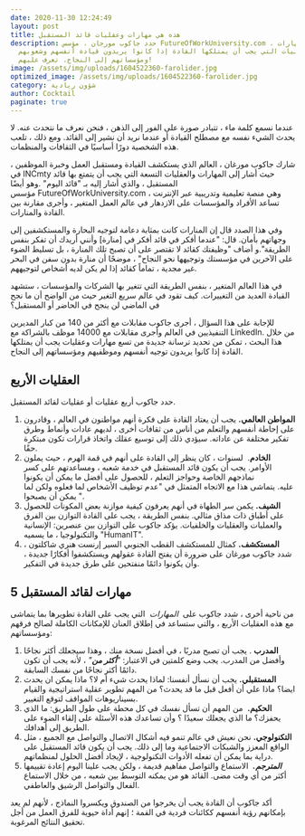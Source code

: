 ```yaml
---
date: 2020-11-30 12:24:49
layout: post
title: هذه هي مهارات وعقليات قائد المستقبل
description: حدد جاكوب مورجان ، مؤسس FutureOfWorkUniversity.com ، المهارات
  والعقليات التي يجب أن يمتلكها القادة إذا كانوا يريدون قيادة أنفسهم وشعوبهم
  ومؤسساتهم إلى النجاح. تعرف عليهم!
image: /assets/img/uploads/1604522360-farolider.jpg
optimized_image: /assets/img/uploads/1604522360-farolider.jpg
category: شؤون ريادية
author: Cocktail
paginate: true
---
```

عندما نسمع كلمة ماء ، تتبادر صورة على الفور إلى الذهن ، فنحن نعرف ما نتحدث عنه. لا يحدث الشيء نفسه مع مصطلح القيادة أو عندما نريد أن نشير إلى القائد. ومع ذلك ، تلعب هذه الشخصية دورًا أساسيًا في الثقافات والمنظمات.

شارك جاكوب مورغان ، العالم الذي يستكشف القيادة ومستقبل العمل وخبرة الموظفين ، في INCmty حيث أشار إلى المهارات والعقليات التسعة التي يجب أن يتمتع بها قائد المستقبل ، والذي أشار إليه بـ "قائد اليوم" .وهو أيضًا مؤسس FutureOfWorkUniversity.com ، وهي منصة تعليمية وتدريبية عبر الإنترنت تساعد الأفراد والمؤسسات على الازدهار في عالم العمل المتغير ، وأجرى مقارنة بين القادة والمنارات.

وفي هذا الصدد قال إن المنارات كانت بمثابة دعامة لتوجيه البحارة والمستكشفين إلى وجهاتهم بأمان. قال: "عندما أفكر في قائد أفكر في \[منارة] وأنني أريدك أن تفكر بنفس الطريقة".و أضاف "وظيفتك كقائد لا تقتصر على أن تصبح تلك المنارة ، بل تسليط الضوء على الآخرين في مؤسستك وتوجيهها نحو النجاح" ، موضحًا أن منارة بدون سفن في البحر غير مجدية ، تماماً كقائد إذا لم يكن لديه أشخاص لتوجيههم.

في هذا العالم المتغير ، بنفس الطريقة التي تتغير بها الشركات والمؤسسات ، ستشهد القيادة العديد من التغييرات. كيف تقود في عالم سريع التغير حيث من الواضح أن ما نجح في الماضي لن ينجح في الحاضر أو ​​المستقبل؟

للإجابة على هذا السؤال ، أجرى جاكوب مقابلات مع أكثر من 140 من كبار المديرين التنفيذيين في العالم وأجرى مقابلات مع 14000 موظف بالشراكة مع LinkedIn. من خلال هذا البحث ، تمكن من تحديد ترسانة جديدة من تسع مهارات وعقليات يجب أن يمتلكها القادة إذا كانوا يريدون توجيه أنفسهم وموظفيهم ومؤسساتهم إلى النجاح.

## **العقليات الأربع**

حدد جاكوب أربع عقليات أو عقليات لقائد المستقبل.

1. **المواطن العالمي.** يجب أن يعتاد القادة على فكرة أنهم مواطنون في العالم ، وقادرون على إحاطة أنفسهم والتعلم من أناس من ثقافات أخرى ، لديهم عادات وأنماط وطرق تفكير مختلفة عن عاداته. سيؤدي ذلك إلى توسيع عقلك واتخاذ قرارات تكون مبتكرة حقًا. 
2. **الخادم**.  لسنوات ، كان ينظر إلى القادة على أنهم في قمة الهرم ، حيث يملون الأوامر. يجب أن يكون قائد المستقبل في خدمة شعبه ، ومساعدتهم على كسر نماذجهم الخاصة وحواجز التعلم ، للحصول على أفضل ما يمكن أن يكونوا عليه. يتماشى هذا مع الاتجاه المتمثل في "عدم توظيف الأشخاص لما فعلوه ولكن لما يمكن أن يصبحوا ".
3. **الشيف.** يكمن سر الطهاة في أنهم يعرفون كيفية موازنة بعض المكونات للحصول على أطباق ذات مذاق مثالي. بنفس الطريقة ، يجب على القادة التوازن بين الفرق والعمليات والعقليات والخلفيات. يؤكد جاكوب على التوازن بين عنصرين: الإنسانية والتكنولوجيا ، ما يسميه "HumanIT".
4. **المستكشف.** كمثال للمستكشف القطب الجنوبي السير إرنست هنري شاكلتون ، شدد جاكوب مورغان على ضرورة أن يفتح القادة عقولهم ويستكشفوا أفكارًا جديدة ، وأن يكونوا دائمًا منفتحين على طرق جديدة في التفكير.

## **5 مهارات لقائد المستقبل**

من ناحية أخرى ، شدد جاكوب على  *المهارات*  التي يجب على القادة تطويرها بما يتماشى مع هذه العقليات الأربع ، والتي ستساعد في إطلاق العنان للإمكانات الكاملة لصالح فرقهم ومؤسساتهم:

1. **المدرب** . يجب أن تصبح مدربًا ، في أفضل نسخة منك ، وهذا سيجعلك أكثر نجاحًا وأفضل من المدرب. يجب وضع كلمتين في الاعتبار: *"***أكثر من***"* ، لأنه يجب أن تكون دائمًا أكثر نجاحًا من نفسك السابقة.
2. **المستقبلي.** يجب أن نسأل أنفسنا: لماذا يحدث شيء أم لا؟ ماذا يمكن ان يحدث ايضا؟ ماذا علي أن أفعل قبل ما قد يحدث؟ من المهم تطوير عقلية استراتيجية والقيام بسيناريوهات المواقف لتوقع التغيير. 
3. **الحكيم.**  من المهم أن تسأل نفسك في كل محطة على طول الطريق: ما الذي يحفزك؟ ما الذي يجعلك سعيدًا ؟ وأن تساعدك هذه الأسئلة على إلقاء الضوء على الطريق إلى أهدافك.  
4. **التكنولوجي.** نحن نعيش في عالم تنمو فيه أشكال الاتصال والتواصل مع الجميع ، مثل الواقع المعزز والشبكات الاجتماعية وما إلى ذلك. يجب أن يكون قائد المستقبل على دراية بما يمكن أن تفعله الأدوات التكنولوجية ، لإيجاد أفضل الحلول لمنظماتهم.
5. ***المترجم.***  الاستماع والتواصل مفاهيم قديمة ، ولكن يجب علينا اليوم إعادة تقييمها أكثر من أي وقت مضى. القائد هو من يمكنه التوسط بين شعبه ، من خلال الاستماع الفعال والتواصل الرشيق والعاطفي.

أكد جاكوب أن القادة يجب أن يخرجوا من الصندوق ويكسروا النماذج ، لأنهم لم يعد بإمكانهم رؤية أنفسهم ككائنات فردية في القمة ؛ إنهم أداة حيوية للفرق العمل من أجل تحقيق النتائج المرغوبة.
